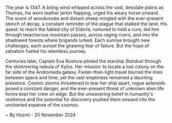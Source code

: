 
The year is 1347.  A biting wind whipped across the vast, desolate plains as Thomas, his worn leather jerkin flapping, urged his weary horse onward.  The scent of woodsmoke and distant sheep mingled with the ever-present stench of decay, a constant reminder of the plague that stalked the land.  His quest: to reach the fabled city of Eldoria, rumored to hold a cure, led him through treacherous mountain passes, across raging rivers, and into the shadowed forests where brigands lurked. Each sunrise brought new challenges, each sunset the gnawing fear of failure.  But the hope of salvation fueled his relentless journey.


Centuries later, Captain Eva Rostova piloted the starship *Stardust* through the shimmering nebula of Xylos.  Her mission: to locate a lost colony on the far side of the Andromeda galaxy.  Faster-than-light travel blurred the lines between space and time, yet the vast emptiness remained a daunting presence.  Cosmic storms threatened to tear her ship apart, rogue asteroids posed a constant danger, and the ever-present threat of unknown alien life forms kept her crew on edge.  But the unwavering belief in humanity's resilience and the potential for discovery pushed them onward into the uncharted expanse of the cosmos.

~ By Hozmi - 20 November 2024
